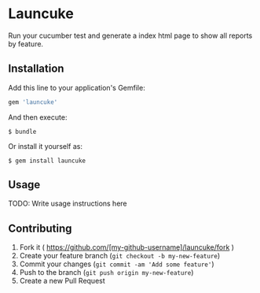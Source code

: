 # Launcuke

Run your cucumber test and generate a index html page to show all reports by feature.

## Installation

Add this line to your application's Gemfile:

```ruby
gem 'launcuke'
```

And then execute:

    $ bundle

Or install it yourself as:

    $ gem install launcuke

## Usage

TODO: Write usage instructions here

## Contributing

1. Fork it ( https://github.com/[my-github-username]/launcuke/fork )
2. Create your feature branch (`git checkout -b my-new-feature`)
3. Commit your changes (`git commit -am 'Add some feature'`)
4. Push to the branch (`git push origin my-new-feature`)
5. Create a new Pull Request
